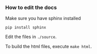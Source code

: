 ### How to edit the docs

Make sure you have sphinx installed
```
pip install sphinx
```

Edit the files in `./source`.

To build the html files, execute `make html`.
